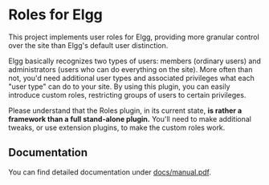 Roles for Elgg
==============

This project implements user roles for Elgg, providing more granular control over the site than Elgg's default user distinction.

Elgg basically recognizes two types of users: members (ordinary users) and administrators (users who can do everything on the site). 
More often than not, you'd need additional user types and associated privileges what each "user type" can do to your site.
By using this plugin, you can easily introduce custom roles, restricting groups of users to certain privileges.

Please understand that the Roles plugin, in its current state, **is rather a framework than a full stand-alone plugin.**
You'll need to make additional tweaks, or use extension plugins, to make the custom roles work.

## Documentation

You can find detailed documentation under [docs/manual.pdf](https://github.com/arckinteractive/Roles/raw/master/docs/manual.pdf "Manual").

